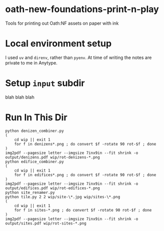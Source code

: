 # oath-new-foundations-print-n-play
Tools for printing out Oath:NF assets on paper with ink

# Local environment setup
I used `uv` and `direnv`, rather than `pyenv`. At time of writing the notes are private to me in Anytype. 

# Setup `input` subdir

blah blah blah

# Run In This Dir

```
python denizen_combiner.py 
(
    cd wip || exit 1
    for f in denizens*.png ; do convert $f -rotate 90 rot-$f ; done
)
img2pdf --pagesize letter --imgsize 7inx9in --fit shrink -o output/denizens.pdf wip/rot-denizens-*.png
python edifice_combiner.py
(
    cd wip || exit 1
    for f in edifices*.png ; do convert $f -rotate 90 rot-$f ; done
)
img2pdf --pagesize letter --imgsize 7inx9in --fit shrink -o output/edifices.pdf wip/rot-edifices-*.png
python site_renamer.py
python tile.py 2 2 wip/site-\*.jpg wip/sites-\*.png
(
    cd wip || exit 1
    for f in sites-*.png ; do convert $f -rotate 90 rot-$f ; done
)
img2pdf --pagesize letter --imgsize 7inx9in --fit shrink -o output/sites.pdf wip/rot-sites-*.png
```
